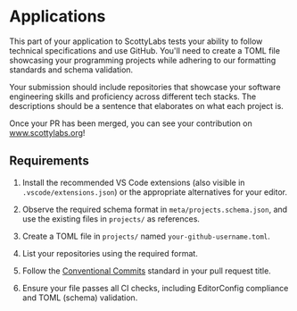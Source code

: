 # Applications

This part of your application to ScottyLabs tests your ability to follow technical specifications and use GitHub. You'll need to create a TOML file showcasing your programming projects while adhering to our formatting standards and schema validation.

Your submission should include repositories that showcase your software engineering skills and proficiency across different tech stacks. The descriptions should be a sentence that elaborates on what each project is.

Once your PR has been merged, you can see your contribution on www.scottylabs.org!

## Requirements

1. Install the recommended VS Code extensions (also visible in `.vscode/extensions.json`) or the appropriate alternatives for your editor.

2. Observe the required schema format in `meta/projects.schema.json`, and use the existing files in `projects/` as references.

3. Create a TOML file in `projects/` named `your-github-username.toml`.

4. List your repositories using the required format.

5. Follow the [Conventional Commits](https://www.conventionalcommits.org/en/v1.0.0/) standard in your pull request title.

6. Ensure your file passes all CI checks, including EditorConfig compliance and TOML (schema) validation.
